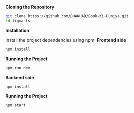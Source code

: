 **Cloning the Repository**

```bash
git clone https://github.com/DHAKHAD/Book-Ki-Duniya.git
cd figma-ts
```

**Installation**

Install the project dependencies using npm:
**Frontend side**

```bash
npm install
```
**Running the Project**

```bash
npm run dev
```
**Backend side**

```bash
npm install
```
**Running the Project**

```bash
npm start
```

